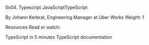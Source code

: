 0x04. Typescript
JavaScriptTypeScript

By Johann Kerbrat, Engineering Manager at Uber Works
Weight: 1


Resources
Read or watch:

TypeScript in 5 minutes
TypeScript documentation

